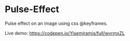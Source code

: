 # Pulse-Effect
Pulse effect on an image using css @keyframes.

Live demo: https://codepen.io/Yisemiramis/full/wvrmxZL
